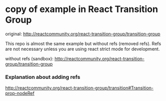 # copy of example in React Transition Group

original: http://reactcommunity.org/react-transition-group/transition-group

This repo is almost the same example but without refs (removed refs). Refs are not necessary unless you are using react strict mode for development.

without refs (sandbox): http://reactcommunity.org/react-transition-group/transition-group

### Explanation about adding refs

http://reactcommunity.org/react-transition-group/transition#Transition-prop-nodeRef
